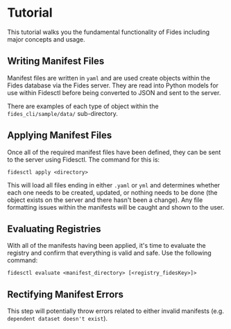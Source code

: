 # Tutorial

This tutorial walks you the fundamental functionality of Fides including major concepts and usage.

## Writing Manifest Files

Manifest files are written in `yaml` and are used create objects within the Fides database via the Fides server. They are read into Python models for use within Fidesctl before being converted to JSON and sent to the server.

There are examples of each type of object within the `fides_cli/sample/data/` sub-directory.

## Applying Manifest Files

Once all of the required manifest files have been defined, they can be sent to the server using Fidesctl. The command for this is:

`fidesctl apply <directory>`

This will load all files ending in either `.yaml` or `yml` and determines whether each one needs to be created, updated, or nothing needs to be done (the object exists on the server and there hasn't been a change). Any file formatting issues within the manifests will be caught and shown to the user.

## Evaluating Registries

With all of the manifests having been applied, it's time to evaluate the registry and confirm that everything is valid and safe. Use the following command:

`fidesctl evaluate <manifest_directory> [<registry_fidesKey>]>`

## Rectifying Manifest Errors

This step will potentially throw errors related to either invalid manifests (e.g. `dependent dataset doesn't exist`).
